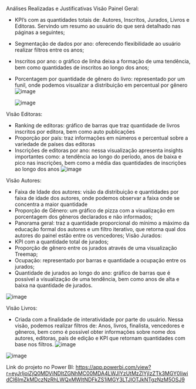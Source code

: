 Análises Realizadas e Justificativas
Visão Painel Geral:
- KPI’s com as quantidades totais de: Autores, Inscritos, Jurados, Livros e Editoras. Servindo um resumo ao usuário do que será detalhado nas páginas a seguintes;
- Segmentação de dados por ano: oferecendo flexibilidade ao usuário realizar filtros entre os anos;
- Inscritos por ano: o gráfico de linha deixa a formação de uma tendência, bem como quantidades de inscritos ao longo dos anos;
- Porcentagem por quantidade de gênero do livro: representado por um funil, onde podemos visualizar a distribuição em percentual por gênero
  ![image](https://github.com/user-attachments/assets/d1a1e5b8-8f2a-413e-875a-0a5c0a716d10)

  ![image](https://github.com/user-attachments/assets/b3b3406a-fb3d-40de-848e-dfaa58f2b6d0)


Visão Editoras:
- Ranking de editoras: gráfico de barras que traz quantidade de livros inscritos por editora, bem como auto publicações
- Proporção por país: traz informações em números e percentual sobre a variedade de países das editoras
- Inscrições de editoras por ano: nessa visualização apresenta insights importantes como: a tendência ao longo do período, anos de baixa e pico nas inscrições, bem como a média das quantidades de inscrições ao longo dos anos
![image](https://github.com/user-attachments/assets/f9ba3f81-bfb9-4d3d-9a36-2088111c4634)

Visão Autores:
- Faixa de Idade dos autores: visão da distribuição e quantidades por faixa de idade dos autores, onde podemos observar a faixa onde se concentra a maior quantidade
- Proporção de Gênero: um gráfico de pizza com a visualização em porcentagem dos gêneros declarados e não informados;
- Panorama geral: traz a quantidade proporcional do mínimo a máximo da educação formal dos autores e um filtro iterativo, que retorna qual dos autores do painel estão entre os vencedores;
Visão Jurados:
- KPI com a quantidade total de jurados;
- Proporção de gênero entre os jurados através de uma visualização Treemap;
- Ocupação: representado por barras e quantidade a ocupação entre os jurados;
- Quantidade de jurados ao longo do ano: gráfico de barras que é possível a visualização de uma tendência, bem como anos de alta e baixa na quantidade de jurados.

![image](https://github.com/user-attachments/assets/b63b1b86-4976-4300-b697-91459d064909)

Visão Livros:
- Criada com a finalidade de interatividade por parte do usuário. Nessa visão, podemos realizar filtros de: Anos, livros, finalista, vencedores e gêneros, bem como é possível obter informações sobre nome dos autores, editoras, país de edição e KPI que retornam quantidades com base nos filtros.
![image](https://github.com/user-attachments/assets/07d75370-ffcb-49f5-9672-0f922dcd468a)

![image](https://github.com/user-attachments/assets/ca92994b-c2f3-43b8-b3af-2d169ecc59a7)

Link do projeto no Power BI: https://app.powerbi.com/view?r=eyJrIjoiZjQ0MDViNDItZGNhMC00MDA4LWJlYzUtMzZlYjIzZTk3MGY0IiwidCI6ImZkMDczNzRhLWQxMWItNDFkZS1iMGY3LTJlOTJkNTgzNzM5OSJ9


